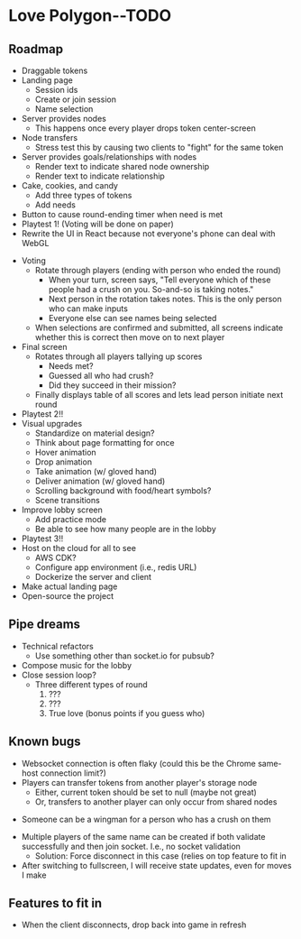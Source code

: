 # Love Polygon--TODO

## Roadmap
+ Draggable tokens
+ Landing page
  + Session ids
  + Create or join session
  + Name selection
+ Server provides nodes
  + This happens once every player drops token center-screen
+ Node transfers
  + Stress test this by causing two clients to "fight" for the same token
+ Server provides goals/relationships with nodes
  + Render text to indicate shared node ownership
  + Render text to indicate relationship
+ Cake, cookies, and candy
  + Add three types of tokens
  + Add needs
+ Button to cause round-ending timer when need is met
+ Playtest 1! (Voting will be done on paper)
+ Rewrite the UI in React because not everyone's phone can deal with WebGL
- Voting
  - Rotate through players (ending with person who ended the round)
    - When your turn, screen says, "Tell everyone which of these people had a crush on you. So-and-so is taking notes."
    - Next person in the rotation takes notes. This is the only person who can make inputs
    - Everyone else can see names being selected
  - When selections are confirmed and submitted, all screens indicate whether this is correct then move on to next player
- Final screen
  - Rotates through all players tallying up scores
    - Needs met?
    - Guessed all who had crush?
    - Did they succeed in their mission?
  - Finally displays table of all scores and lets lead person initiate next round
- Playtest 2!!
- Visual upgrades
  - Standardize on material design?
  - Think about page formatting for once
  - Hover animation
  - Drop animation
  - Take animation (w/ gloved hand)
  - Deliver animation (w/ gloved hand)
  - Scrolling background with food/heart symbols?
  - Scene transitions
- Improve lobby screen
  - Add practice mode
  - Be able to see how many people are in the lobby
- Playtest 3!!
- Host on the cloud for all to see
  - AWS CDK?
  - Configure app environment (i.e., redis URL)
  - Dockerize the server and client
- Make actual landing page
- Open-source the project

## Pipe dreams
- Technical refactors
  - Use something other than socket.io for pubsub?
- Compose music for the lobby
- Close session loop?
  - Three different types of round
    1. ???
    2. ???
    3. True love (bonus points if you guess who)

## Known bugs
- Websocket connection is often flaky (could this be the Chrome same-host connection limit?)
- Players can transfer tokens from another player's storage node
  - Either, current token should be set to null (maybe not great)
  - Or, transfers to another player can only occur from shared nodes
+ Someone can be a wingman for a person who has a crush on them
- Multiple players of the same name can be created if both validate successfully and then join socket. I.e., no socket validation
  -  Solution: Force disconnect in this case (relies on top feature to fit in
- After switching to fullscreen, I will receive state updates, even for moves I make

## Features to fit in
- When the client disconnects, drop back into game in refresh
